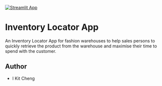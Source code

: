 [![Streamlit App](https://static.streamlit.io/badges/streamlit_badge_black_white.svg)](https://share.streamlit.io/ikitcheng/inventory_locator_app/app.py)

# Inventory Locator App

An Inventory Locator App for fashion warehouses to help sales persons to quickly retrieve the product from the warehouse and maximise their time to spend with the customer. 

## Author
- I Kit Cheng
